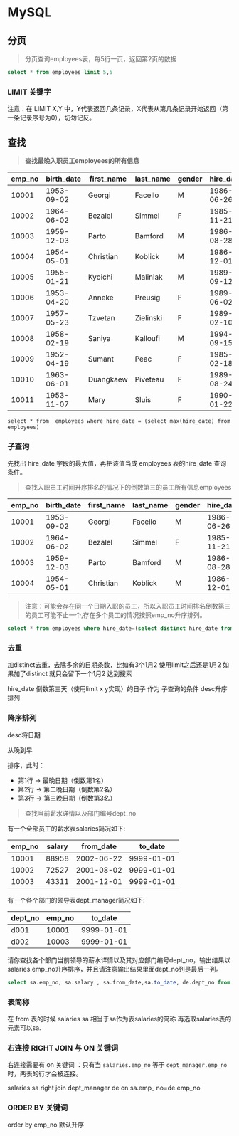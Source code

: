# MySQL

## 分页

> 分页查询employees表，每5行一页，返回第2页的数据

```sql
select * from employees limit 5,5
```

###  LIMIT 关键字

注意：在 LIMIT X,Y 中，Y代表返回几条记录，X代表从第几条记录开始返回（第一条记录序号为0），切勿记反。

## 查找

>**查找最晚入职员工employees的所有信息**

| emp_no | birth_date | first_name | last_name | gender | hire_date   |
| ------ | ---------- | ---------- | --------- | ------ | ----------- |
| 10001  | 1953-09-02 | Georgi     | Facello   | M      | 1986-06-26  |
| 10002  | 1964-06-02 | Bezalel    | Simmel    | F      | 1985-11-21  |
| 10003  | 1959-12-03 | Parto      | Bamford   | M      | 1986-08-28  |
| 10004  | 1954-05-01 | Christian  | Koblick   | M      | 1986-12-01  |
| 10005  | 1955-01-21 | Kyoichi    | Maliniak  | M      | 1989-09-12' |
| 10006  | 1953-04-20 | Anneke     | Preusig   | F      | 1989-06-02  |
| 10007  | 1957-05-23 | Tzvetan    | Zielinski | F      | 1989-02-10  |
| 10008  | 1958-02-19 | Saniya     | Kalloufi  | M      | 1994-09-15  |
| 10009  | 1952-04-19 | Sumant     | Peac      | F      | 1985-02-18  |
| 10010  | 1963-06-01 | Duangkaew  | Piveteau  | F      | 1989-08-24  |
| 10011  | 1953-11-07 | Mary       | Sluis     | F      | 1990-01-22  |

```sq
select * from  employees where hire_date = (select max(hire_date) from employees)
```

### 子查询

先找出 hire_date 字段的最大值，再把该值当成 employees 表的hire_date 查询条件。 

> 查找入职员工时间升序排名的情况下的倒数第三的员工所有信息employees

| emp_no | birth_date | first_name | last_name | gender | hire_date  |
| ------ | ---------- | ---------- | --------- | ------ | ---------- |
| 10001  | 1953-09-02 | Georgi     | Facello   | M      | 1986-06-26 |
| 10002  | 1964-06-02 | Bezalel    | Simmel    | F      | 1985-11-21 |
| 10003  | 1959-12-03 | Parto      | Bamford   | M      | 1986-08-28 |
| 10004  | 1954-05-01 | Christian  | Koblick   | M      | 1986-12-01 |

> 注意：可能会存在同一个日期入职的员工，所以入职员工时间排名倒数第三的员工可能不止一个,存在多个员工的情况按照emp_no升序排列。

```sql
select * from employees where hire_date=(select distinct hire_date from employees order by hire_date desc limit 2,1);
```

### 去重

加distinct去重，去除多余的日期条数，比如有3个1月2 使用limit之后还是1月2 如果加了distinct 就只会留下一个1月2 达到搜索

hire_date 倒数第三天（使用limit x y实现）的日子 作为 子查询的条件 desc升序排列

### 降序排列

desc将日期

从晚到早

排序，此时：

- 第1行 → 最晚日期（倒数第1名）
- 第2行 → 第二晚日期（倒数第2名）
- 第3行 → 第三晚日期（倒数第3名）

> 查找当前薪水详情以及部门编号dept_no

有一个全部员工的薪水表salaries简况如下:

| emp_no | salary | from_date  | to_date    |
| ------ | ------ | ---------- | ---------- |
| 10001  | 88958  | 2002-06-22 | 9999-01-01 |
| 10002  | 72527  | 2001-08-02 | 9999-01-01 |
| 10003  | 43311  | 2001-12-01 | 9999-01-01 |

有一个各个部门的领导表dept_manager简况如下:

| dept_no | emp_no | to_date    |
| ------- | ------ | ---------- |
| d001    | 10001  | 9999-01-01 |
| d002    | 10003  | 9999-01-01 |

请你查找各个部门当前领导的薪水详情以及其对应部门编号dept_no，输出结果以salaries.emp_no升序排序，并且请注意输出结果里面dept_no列是最后一列。

```sql
select sa.emp_no, sa.salary , sa.from_date,sa.to_date, de.dept_no from salaries sa right join dept_manager de on sa.emp_no=de.emp_no order by emp_no
```

### 表简称

在 from 表的时候 salaries sa 相当于sa作为表salaries的简称 再选取salaries表的元素可以sa.

### 右连接 RIGHT JOIN 与 ON 关键词

右连接需要有 on 关键词 ：只有当 `salaries.emp_no` 等于 `dept_manager.emp_no` 时，两表的行才会被连接。

salaries sa right join dept_manager de on sa.emp_ no=de.emp_no 

### ORDER BY 关键词

order by emp_no 默认升序
